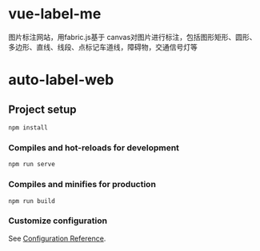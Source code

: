 
# vue-label-me
图片标注网站，用fabric.js基于 canvas对图片进行标注，包括图形矩形、圆形、多边形、直线、线段、点标记车道线，障碍物，交通信号灯等

# auto-label-web

## Project setup
```
npm install
```

### Compiles and hot-reloads for development
```
npm run serve
```

### Compiles and minifies for production
```
npm run build
```

### Customize configuration
See [Configuration Reference](https://cli.vuejs.org/config/).

